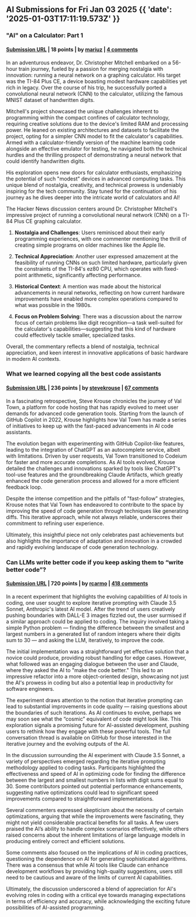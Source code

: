 ## AI Submissions for Fri Jan 03 2025 {{ 'date': '2025-01-03T17:11:19.573Z' }}

### "AI" on a Calculator: Part 1

#### [Submission URL](https://z80.me/blog/calculator-ai-part-1/) | 18 points | by [mariuz](https://news.ycombinator.com/user?id=mariuz) | [4 comments](https://news.ycombinator.com/item?id=42584860)

In an adventurous endeavor, Dr. Christopher Mitchell embarked on a 56-hour train journey, fueled by a passion for merging nostalgia with innovation: running a neural network on a graphing calculator. His target was the TI-84 Plus CE, a device boasting modest hardware capabilities yet rich in legacy. Over the course of his trip, he successfully ported a convolutional neural network (CNN) to the calculator, utilizing the famous MNIST dataset of handwritten digits. 

Mitchell's project showcased the unique challenges inherent to programming within the compact confines of calculator technology, requiring creative solutions due to the device's limited RAM and processing power. He leaned on existing architectures and datasets to facilitate the project, opting for a simpler CNN model to fit the calculator's capabilities. Armed with a calculator-friendly version of the machine learning code alongside an effective emulator for testing, he navigated both the technical hurdles and the thrilling prospect of demonstrating a neural network that could identify handwritten digits. 

His exploration opens new doors for calculator enthusiasts, emphasizing the potential of such "modest" devices in advanced computing tasks. This unique blend of nostalgia, creativity, and technical prowess is undeniably inspiring for the tech community. Stay tuned for the continuation of his journey as he dives deeper into the intricate world of calculators and AI!

The Hacker News discussion centers around Dr. Christopher Mitchell's impressive project of running a convolutional neural network (CNN) on a TI-84 Plus CE graphing calculator. 

1. **Nostalgia and Challenges**: Users reminisced about their early programming experiences, with one commenter mentioning the thrill of creating simple programs on older machines like the Apple IIe.

2. **Technical Appreciation**: Another user expressed amazement at the feasibility of running CNNs on such limited hardware, particularly given the constraints of the TI-84's ez80 CPU, which operates with fixed-point arithmetic, significantly affecting performance.

3. **Historical Context**: A mention was made about the historical advancements in neural networks, reflecting on how current hardware improvements have enabled more complex operations compared to what was possible in the 1980s.

4. **Focus on Problem Solving**: There was a discussion about the narrow focus of certain problems like digit recognition—a task well-suited for the calculator's capabilities—suggesting that this kind of hardware could effectively tackle smaller, specialized tasks.

Overall, the commentary reflects a blend of nostalgia, technical appreciation, and keen interest in innovative applications of basic hardware in modern AI contexts.

### What we learned copying all the best code assistants

#### [Submission URL](https://blog.val.town/blog/fast-follow/) | 236 points | by [stevekrouse](https://news.ycombinator.com/user?id=stevekrouse) | [67 comments](https://news.ycombinator.com/item?id=42586042)

In a fascinating retrospective, Steve Krouse chronicles the journey of Val Town, a platform for code hosting that has rapidly evolved to meet user demands for advanced code generation tools. Starting from the launch of GitHub Copilot in 2022, Krouse highlights how Val Town has made a series of initiatives to keep up with the fast-paced advancements in AI code assistants.

The evolution began with experimenting with GitHub Copilot-like features, leading to the integration of ChatGPT as an autocomplete service, albeit with limitations. Driven by user requests, Val Town transitioned to Codeium for faster and more accurate completions. As AI tools evolved, Krouse detailed the challenges and innovations sparked by tools like ChatGPT's tool-use features and the groundbreaking Claude Artifacts, which greatly enhanced the code generation process and allowed for a more efficient feedback loop.

Despite the intense competition and the pitfalls of "fast-follow" strategies, Krouse notes that Val Town has endeavored to contribute to the space by improving the speed of code generation through techniques like generating diffs. This iterative approach, while not always reliable, underscores their commitment to refining user experience. 

Ultimately, this insightful piece not only celebrates past achievements but also highlights the importance of adaptation and innovation in a crowded and rapidly evolving landscape of code generation technology.

### Can LLMs write better code if you keep asking them to “write better code”?

#### [Submission URL](https://minimaxir.com/2025/01/write-better-code/) | 720 points | by [rcarmo](https://news.ycombinator.com/user?id=rcarmo) | [418 comments](https://news.ycombinator.com/item?id=42584400)

In a recent experiment that highlights the evolving capabilities of AI tools in coding, one user sought to explore iterative prompting with Claude 3.5 Sonnet, Anthropic's latest AI model. After the trend of users creatively pushing boundaries with DALL-E 3 images fizzled out, the user surmised if a similar approach could be applied to coding. The inquiry involved taking a simple Python problem — finding the difference between the smallest and largest numbers in a generated list of random integers where their digits sum to 30 — and asking the LLM, iteratively, to improve the code.

The initial implementation was a straightforward yet effective solution that a novice could produce, providing robust handling for edge cases. However, what followed was an engaging dialogue between the user and Claude, where they asked the AI to "make the code better." This led to an impressive refactor into a more object-oriented design, showcasing not just the AI's prowess in coding but also a potential leap in productivity for software engineers.

The experiment draws attention to the notion that iterative prompting can lead to substantial improvements in code quality — raising questions about the boundaries of such iterations. As AI continues to evolve, perhaps we may soon see what the “cosmic” equivalent of code might look like. This exploration signals a promising future for AI-assisted development, pushing users to rethink how they engage with these powerful tools. The full conversation thread is available on GitHub for those interested in the iterative journey and the evolving outputs of the AI.

In the discussion surrounding the AI experiment with Claude 3.5 Sonnet, a variety of perspectives emerged regarding the iterative prompting methodology applied to coding tasks. Participants highlighted the effectiveness and speed of AI in optimizing code for finding the difference between the largest and smallest numbers in lists with digit sums equal to 30. Some contributors pointed out potential performance enhancements, suggesting native optimizations could lead to significant speed improvements compared to straightforward implementations.

Several commenters expressed skepticism about the necessity of certain optimizations, arguing that while the improvements were fascinating, they might not yield considerable practical benefits for all tasks. A few users praised the AI’s ability to handle complex scenarios effectively, while others raised concerns about the inherent limitations of large language models in producing entirely correct and efficient solutions.

Some comments also focused on the implications of AI in coding practices, questioning the dependence on AI for generating sophisticated algorithms. There was a consensus that while AI tools like Claude can enhance development workflows by providing high-quality suggestions, users still need to be cautious and aware of the limits of current AI capabilities.

Ultimately, the discussion underscored a blend of appreciation for AI's evolving roles in coding with a critical eye towards managing expectations in terms of efficiency and accuracy, while acknowledging the exciting future possibilities of AI-assisted programming.
